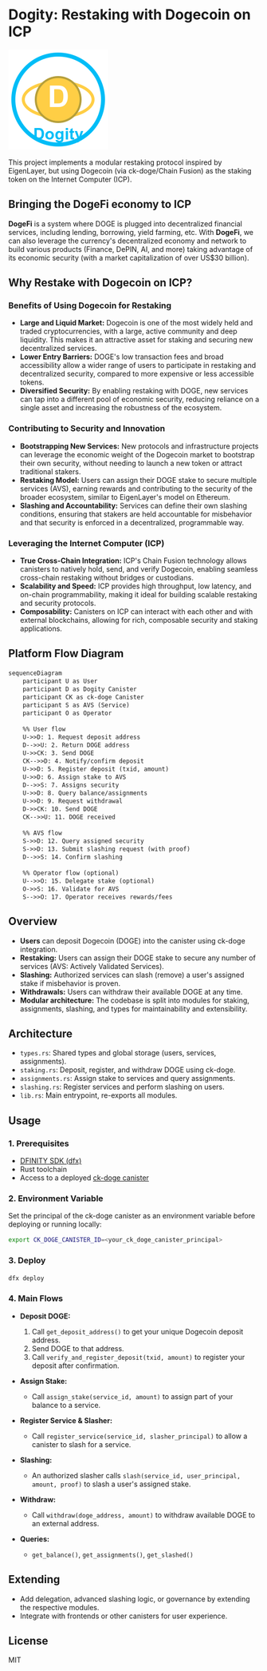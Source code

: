 # Dogity: Restaking with Dogecoin on ICP

![Dogity logo](dogity.png)

This project implements a modular restaking protocol inspired by EigenLayer, but using Dogecoin (via ck-doge/Chain Fusion) as the staking token on the Internet Computer (ICP).

## Bringing the DogeFi economy to ICP
**DogeFi** is a system where DOGE is plugged into decentralized financial services, including lending, borrowing, yield farming, etc.
With **DogeFi**, we can also leverage the currency's decentralized economy and network to build various products (Finance, DePIN, AI, and more) taking advantage of its economic security (with a market capitalization of over US$30 billion).

## Why Restake with Dogecoin on ICP?

### Benefits of Using Dogecoin for Restaking
- **Large and Liquid Market:** Dogecoin is one of the most widely held and traded cryptocurrencies, with a large, active community and deep liquidity. This makes it an attractive asset for staking and securing new decentralized services.
- **Lower Entry Barriers:** DOGE's low transaction fees and broad accessibility allow a wider range of users to participate in restaking and decentralized security, compared to more expensive or less accessible tokens.
- **Diversified Security:** By enabling restaking with DOGE, new services can tap into a different pool of economic security, reducing reliance on a single asset and increasing the robustness of the ecosystem.

### Contributing to Security and Innovation
- **Bootstrapping New Services:** New protocols and infrastructure projects can leverage the economic weight of the Dogecoin market to bootstrap their own security, without needing to launch a new token or attract traditional stakers.
- **Restaking Model:** Users can assign their DOGE stake to secure multiple services (AVS), earning rewards and contributing to the security of the broader ecosystem, similar to EigenLayer's model on Ethereum.
- **Slashing and Accountability:** Services can define their own slashing conditions, ensuring that stakers are held accountable for misbehavior and that security is enforced in a decentralized, programmable way.

### Leveraging the Internet Computer (ICP)
- **True Cross-Chain Integration:** ICP's Chain Fusion technology allows canisters to natively hold, send, and verify Dogecoin, enabling seamless cross-chain restaking without bridges or custodians.
- **Scalability and Speed:** ICP provides high throughput, low latency, and on-chain programmability, making it ideal for building scalable restaking and security protocols.
- **Composability:** Canisters on ICP can interact with each other and with external blockchains, allowing for rich, composable security and staking applications.

## Platform Flow Diagram

```mermaid
sequenceDiagram
    participant U as User
    participant D as Dogity Canister
    participant CK as ck-doge Canister
    participant S as AVS (Service)
    participant O as Operator

    %% User flow
    U->>D: 1. Request deposit address
    D-->>U: 2. Return DOGE address
    U->>CK: 3. Send DOGE
    CK-->>D: 4. Notify/confirm deposit
    U->>D: 5. Register deposit (txid, amount)
    U->>D: 6. Assign stake to AVS
    D-->>S: 7. Assigns security
    U->>D: 8. Query balance/assignments
    U->>D: 9. Request withdrawal
    D->>CK: 10. Send DOGE
    CK-->>U: 11. DOGE received

    %% AVS flow
    S->>D: 12. Query assigned security
    S->>D: 13. Submit slashing request (with proof)
    D-->>S: 14. Confirm slashing

    %% Operator flow (optional)
    U-->>O: 15. Delegate stake (optional)
    O->>S: 16. Validate for AVS
    S-->>O: 17. Operator receives rewards/fees
```

## Overview
- **Users** can deposit Dogecoin (DOGE) into the canister using ck-doge integration.
- **Restaking:** Users can assign their DOGE stake to secure any number of services (AVS: Actively Validated Services).
- **Slashing:** Authorized services can slash (remove) a user's assigned stake if misbehavior is proven.
- **Withdrawals:** Users can withdraw their available DOGE at any time.
- **Modular architecture:** The codebase is split into modules for staking, assignments, slashing, and types for maintainability and extensibility.

## Architecture
- `types.rs`: Shared types and global storage (users, services, assignments).
- `staking.rs`: Deposit, register, and withdraw DOGE using ck-doge.
- `assignments.rs`: Assign stake to services and query assignments.
- `slashing.rs`: Register services and perform slashing on users.
- `lib.rs`: Main entrypoint, re-exports all modules.

## Usage

### 1. Prerequisites
- [DFINITY SDK (dfx)](https://internetcomputer.org/docs/current/developer-docs/setup/install/)
- Rust toolchain
- Access to a deployed [ck-doge canister](https://github.com/ldclabs/ck-doge)

### 2. Environment Variable
Set the principal of the ck-doge canister as an environment variable before deploying or running locally:

```sh
export CK_DOGE_CANISTER_ID=<your_ck_doge_canister_principal>
```

### 3. Deploy
```sh
dfx deploy
```

### 4. Main Flows
- **Deposit DOGE:**
  1. Call `get_deposit_address()` to get your unique Dogecoin deposit address.
  2. Send DOGE to that address.
  3. Call `verify_and_register_deposit(txid, amount)` to register your deposit after confirmation.

- **Assign Stake:**
  - Call `assign_stake(service_id, amount)` to assign part of your balance to a service.

- **Register Service & Slasher:**
  - Call `register_service(service_id, slasher_principal)` to allow a canister to slash for a service.

- **Slashing:**
  - An authorized slasher calls `slash(service_id, user_principal, amount, proof)` to slash a user's assigned stake.

- **Withdraw:**
  - Call `withdraw(doge_address, amount)` to withdraw available DOGE to an external address.

- **Queries:**
  - `get_balance()`, `get_assignments()`, `get_slashed()`

## Extending
- Add delegation, advanced slashing logic, or governance by extending the respective modules.
- Integrate with frontends or other canisters for user experience.

## License
MIT 